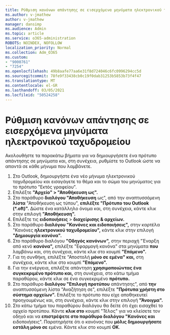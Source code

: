 ```yaml
---
title: Ρύθμιση κανόνων απάντησης σε εισερχόμενα μηνύματα ηλεκτρονικού ταχυδρομείου
ms.author: v-jmathew
author: v-jmathew
manager: dansimp
ms.audience: Admin
ms.topic: article
ms.service: o365-administration
ROBOTS: NOINDEX, NOFOLLOW
localization_priority: Normal
ms.collection: Adm_O365
ms.custom:
- "9000761"
- "7254"
ms.openlocfilehash: 49b8aafe77aa6e31f8d724046c6fc0996294cc5d
ms.sourcegitcommit: 78fe9f33438cb0c19f0dab31253b5853b73f4f47
ms.translationtype: MT
ms.contentlocale: el-GR
ms.lasthandoff: 03/05/2021
ms.locfileid: "50524258"
---
```

# <a name="set-up-rules-to-reply-to-incoming-emails"></a>Ρύθμιση κανόνων απάντησης σε εισερχόμενα μηνύματα ηλεκτρονικού ταχυδρομείου

Ακολουθήστε τα παρακάτω βήματα για να δημιουργήσετε ένα πρότυπο απάντησης σε μηνύματα και, στη συνέχεια, ρυθμίστε το Outlook ώστε να απαντά σε κάθε μήνυμα που λαμβάνετε.

1. Στο Outlook, δημιουργήστε ένα νέο μήνυμα ηλεκτρονικού ταχυδρομείου και εισαγάγετε το θέμα και το σώμα του μηνύματος για το πρότυπο "Εκτός γραφείου".
2. Επιλέξτε **"Αρχείο" > "Αποθήκευση ως".**
3. Στο παράθυρο **διαλόγου "Αποθήκευση** ως", από την αναπτυσσόμενη **λίστα** "Αποθήκευση ως τύπου", **επιλέξτε "Πρότυπο του Outlook (*.oft)".** Δώστε ένα κατάλληλο όνομα και, στη συνέχεια, κάντε κλικ στην επιλογή **"Αποθήκευση".**
4. Επιλέξτε τις **ειδοποιήσεις**  >  **διαχείρισης & αρχείων.**
5. Στο παράθυρο **διαλόγου "Κανόνες και ειδοποιήσεις",** στην καρτέλα "Κανόνες **ηλεκτρονικού ταχυδρομείου",** κάντε κλικ στην επιλογή **"Δημιουργία κανόνα".**
6. Στο παράθυρο διαλόγου **"Οδηγός κανόνων",** στην περιοχή "Έναρξη από κενό **κανόνα",** επιλέξτε "Εφαρμογή κανόνα" στα μηνύματα **που** λαμβάνω και, στη συνέχεια, κάντε κλικ στο κουμπί **"Επόμενο".**
7. Για τη συνθήκη, επιλέξτε "Αποστολή **μόνο σε εμένα" και,** στη συνέχεια, κάντε κλικ στο κουμπί **"Επόμενο".**
8. Για την ενέργεια, επιλέξτε απάντηση **χρησιμοποιώντας ένα συγκεκριμένο πρότυπο και,** στη συνέχεια, στο κάτω τμήμα παραθύρου, κάντε κλικ σε ένα συγκεκριμένο **πρότυπο.**
9. Στο παράθυρο **διαλόγου "Επιλογή προτύπου** απάντησης", από **την** αναπτυσσόμενη λίστα "Αναζήτηση σε", επιλέξτε **"Πρότυπα χρήστη στο σύστημα αρχείων".** Επιλέξτε το πρότυπο που είχε αποθηκευτεί προηγουμένως και, στη συνέχεια, κάντε κλικ στην επιλογή **"Άνοιγμα".**
10. Στο κάτω τμήμα του παραθύρου διαλόγου θα δείτε ότι έχει εισαχθεί το αρχείο προτύπου. Κάντε **κλικ στο** κουμπί "Τέλος" για να κλείσετε τον οδηγό και να **επιστρέψετε στο παράθυρο διαλόγου "Κανόνες και** ειδοποιήσεις". Παρατηρήστε ότι ο κανόνας που **μόλις δημιουργήσατε εστάλη μόνο σε** εμένα. Κάντε κλικ στο κουμπί **OK**.
